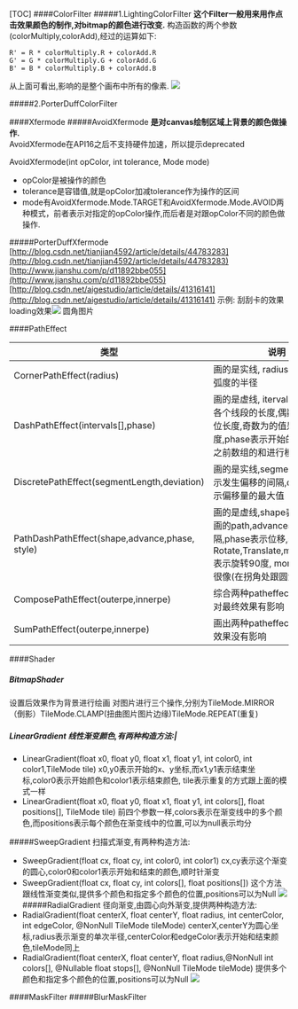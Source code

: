 [TOC]
####ColorFilter
#####1.LightingColorFilter
**这个Filter一般用来用作点击效果颜色的制作,对bitmap的颜色进行改变.**
构造函数的两个参数(colorMultiply,colorAdd),经过的运算如下:
```
R' = R * colorMultiply.R + colorAdd.R
G' = G * colorMultiply.G + colorAdd.G
B' = B * colorMultiply.B + colorAdd.B
```
从上面可看出,影响的是整个画布中所有的像素.
![](image/LightingColorFilter.png)



#####2.PorterDuffColorFilter



####Xfermode
#####AvoidXfermode
**是对canvas绘制区域上背景的颜色做操作.**</br>
AvoidXfermode在API16之后不支持硬件加速，所以提示deprecated

AvoidXfermode(int opColor, int tolerance, Mode mode)
- opColor是被操作的颜色
- tolerance是容错值,就是opColor加减tolerance作为操作的区间
- mode有AvoidXfermode.Mode.TARGET和AvoidXfermode.Mode.AVOID两种模式，前者表示对指定的opColor操作,而后者是对跟opColor不同的颜色做操作.

#####PorterDuffXfermode
[http://blog.csdn.net/tianjian4592/article/details/44783283](http://blog.csdn.net/tianjian4592/article/details/44783283)
[http://www.jianshu.com/p/d11892bbe055](http://www.jianshu.com/p/d11892bbe055)
[http://blog.csdn.net/aigestudio/article/details/41316141](http://blog.csdn.net/aigestudio/article/details/41316141)
示例:
刮刮卡的效果
loading效果![](image/Portduff.gif)
圆角图片



####PathEffect

| 类型 | 说明 |
|--------|--------|
|   CornerPathEffect(radius)   |   画的是实线, radius表示转折的弧度的半径   |
|   DashPathEffect(intervals[],phase)    |   画的是虚线, itervals数组中代表各个线段的长度,偶数位的值是虚位长度,奇数为的值是实位长度,phase表示开始的位移,会对之前数组的和进行模运算  |
|DiscretePathEffect(segmentLength,deviation)| 画的是实线,segmentLength表示发生偏移的间隔,deviation表示偏移量的最大值   |
|PathDashPathEffect(shape,advance,phase, style)| 画的是虚线,shape表示每个虚点画的path,advance表示间隔,phase表示位移,style有Rotate,Translate,morph,Rotate表示旋转90度, morph跟rotate很像(在拐角处跟圆滑) |
|  ComposePathEffect(outerpe,innerpe) | 综合两种patheffect 顺序先后会对最终效果有影响   |
|  SumPathEffect(outerpe,innerpe) | 画出两种patheffect,顺序对最终效果没有影响    |


####Shader
##### BitmapShader   
设置后效果作为背景进行绘画  对图片进行三个操作,分别为TileMode.MIRROR（倒影）TileMode.CLAMP(扭曲图片图片边缘)TileMode.REPEAT(重复)
#####  LinearGradient   线性渐变颜色,有两种构造方法:|
- LinearGradient(float x0, float y0, float x1, float y1, int color0, int color1,TileMode tile)
x0,y0表示开始的x、y坐标,而x1,y1表示结束坐标,color0表示开始颜色和color1表示结束颜色, tile表示重复的方式跟上面的模式一样
- LinearGradient(float x0, float y0, float x1, float y1, int colors[], float positions[], TileMode tile)
前四个参数一样,colors表示在渐变线中的多个颜色,而positions表示每个颜色在渐变线中的位置,可以为null表示均分

#####SweepGradient 扫描式渐变,有两种构造方法:
- SweepGradient(float cx, float cy, int color0, int color1)
  cx,cy表示这个渐变的圆心,color0和color1表示开始和结束的颜色,顺时针渐变
- SweepGradient(float cx, float cy, int colors[], float positions[])
  这个方法跟线性渐变类似,提供多个颜色和指定多个颜色的位置,positions可以为Null
![](image/SweepGradient.png)
#####RadialGradient 径向渐变,由圆心向外渐变,提供两种构造方法:
-  RadialGradient(float centerX, float centerY, float radius, int centerColor, int edgeColor, @NonNull TileMode tileMode)
   centerX,centerY为圆心坐标,radius表示渐变的单次半径,centerColor和edgeColor表示开始和结束颜色,tileMode同上
-  RadialGradient(float centerX, float centerY, float radius,@NonNull int colors[], @Nullable float stops[], @NonNull TileMode tileMode)
   提供多个颜色和指定多个颜色的位置,positions可以为Null
![](image/RadialGradient.png)



####MaskFilter
#####BlurMaskFilter











































